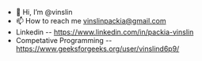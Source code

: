 - 👋 Hi, I’m @vinslin
- 📫 How to reach me vinslinpackia@gmail.com
- Linkedin   --  https://www.linkedin.com/in/packia-vinslin
- Competative Programming  --   https://www.geeksforgeeks.org/user/vinslind6p9/
<!---
vinslin/vinslin is a ✨ special ✨ repository because its `README.md` (this file) appears on your GitHub profile.
You can click the Preview link to take a look at your changes.
--->
